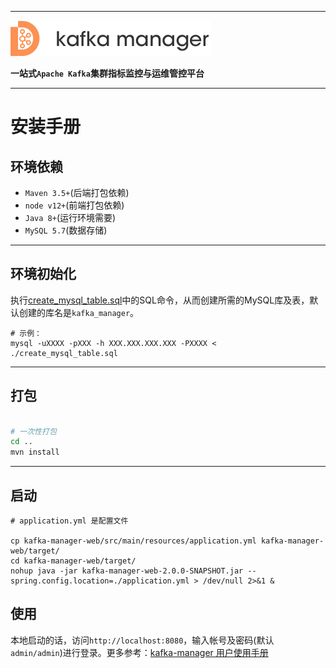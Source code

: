 
---

![kafka-manager-logo](../assets/images/common/logo_name.png)

**一站式`Apache Kafka`集群指标监控与运维管控平台**

--- 

# 安装手册


## 环境依赖

- `Maven 3.5+`(后端打包依赖)
- `node v12+`(前端打包依赖)
- `Java 8+`(运行环境需要)
- `MySQL 5.7`(数据存储)

---

## 环境初始化

执行[create_mysql_table.sql](create_mysql_table.sql)中的SQL命令，从而创建所需的MySQL库及表，默认创建的库名是`kafka_manager`。

```
# 示例：
mysql -uXXXX -pXXX -h XXX.XXX.XXX.XXX -PXXXX < ./create_mysql_table.sql
```

---

## 打包

```bash

# 一次性打包
cd ..
mvn install

```

---

## 启动

```
# application.yml 是配置文件

cp kafka-manager-web/src/main/resources/application.yml kafka-manager-web/target/
cd kafka-manager-web/target/
nohup java -jar kafka-manager-web-2.0.0-SNAPSHOT.jar --spring.config.location=./application.yml > /dev/null 2>&1 &
```

## 使用

本地启动的话，访问`http://localhost:8080`，输入帐号及密码(默认`admin/admin`)进行登录。更多参考：[kafka-manager 用户使用手册](../user_guide/user_guide_cn.md)

